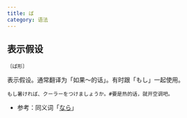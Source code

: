 ```yaml
---
title: ば
category: 语法
---
```


## 表示假设

`〔ば形〕`

表示假设。通常翻译为「如果～的话」。有时跟「もし」一起使用。

```example
もし暑ければ、クーラーをつけましょうか。#要是热的话，就开空调吧。
```

- 参考：同义词「[なら](../nara)」
